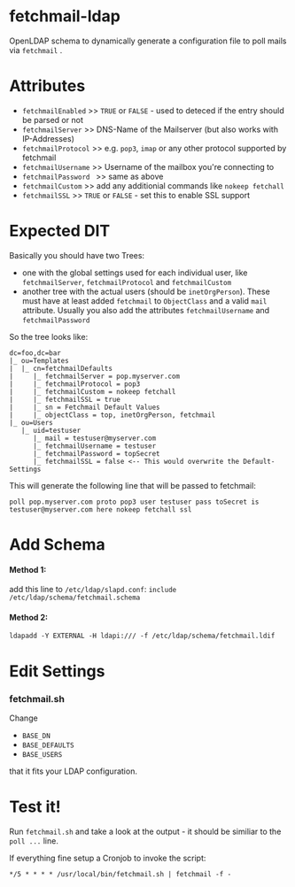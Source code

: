 # fetchmail-ldap

OpenLDAP schema to dynamically generate a configuration file to poll mails via `fetchmail` .

# Attributes

 * `fetchmailEnabled` >> `TRUE` or `FALSE` - used to deteced if the entry should be parsed or not
 * `fetchmailServer` >> DNS-Name of the Mailserver (but also works with IP-Addresses)
 * `fetchmailProtocol` >> e.g. `pop3`, `imap` or any other protocol supported by fetchmail
 * `fetchmailUsername` >> Username of the mailbox you're connecting to
 * `fetchmailPassword ` >> same as above
 * `fetchmailCustom` >> add any additionial commands like `nokeep fetchall`
 * `fetchmailSSL` >> `TRUE` or `FALSE` - set this to enable SSL support

# Expected DIT

Basically you should have two Trees:

 * one with the global settings used for each individual user, like `fetchmailServer`, `fetchmailProtocol` and `fetchmailCustom`
 * another tree with the actual users (should be `inetOrgPerson`). These must have at least added `fetchmail` to `ObjectClass` and a valid `mail` attribute. Usually you also add the attributes `fetchmailUsername` and `fetchmailPassword`
 
So the tree looks like:

```
dc=foo,dc=bar
|_ ou=Templates 
|  |_ cn=fetchmailDefaults
|     |_ fetchmailServer = pop.myserver.com
|     |_ fetchmailProtocol = pop3
|     |_ fetchmailCustom = nokeep fetchall
|     |_ fetchmailSSL = true
|     |_ sn = Fetchmail Default Values
|     |_ objectClass = top, inetOrgPerson, fetchmail
|_ ou=Users
   |_ uid=testuser
      |_ mail = testuser@myserver.com
      |_ fetchmailUsername = testuser
      |_ fetchmailPassword = topSecret
      |_ fetchmailSSL = false <-- This would overwrite the Default-Settings
```

This will generate the following line that will be passed to fetchmail:

`poll pop.myserver.com proto pop3 user testuser pass toSecret is testuser@myserver.com here nokeep fetchall ssl`

# Add Schema

#### Method 1:

add this line to `/etc/ldap/slapd.conf`:
`include /etc/ldap/schema/fetchmail.schema`

#### Method 2:

`ldapadd -Y EXTERNAL -H ldapi:/// -f /etc/ldap/schema/fetchmail.ldif`

# Edit Settings
### fetchmail.sh

Change

 * `BASE_DN`
 * `BASE_DEFAULTS`
 * `BASE_USERS`

that it fits your LDAP configuration.

# Test it!

Run `fetchmail.sh` and take a look at the output - it should be similiar to the `poll ...` line.

If everything fine setup a Cronjob to invoke the script:

`*/5 * * * * /usr/local/bin/fetchmail.sh | fetchmail -f -`
